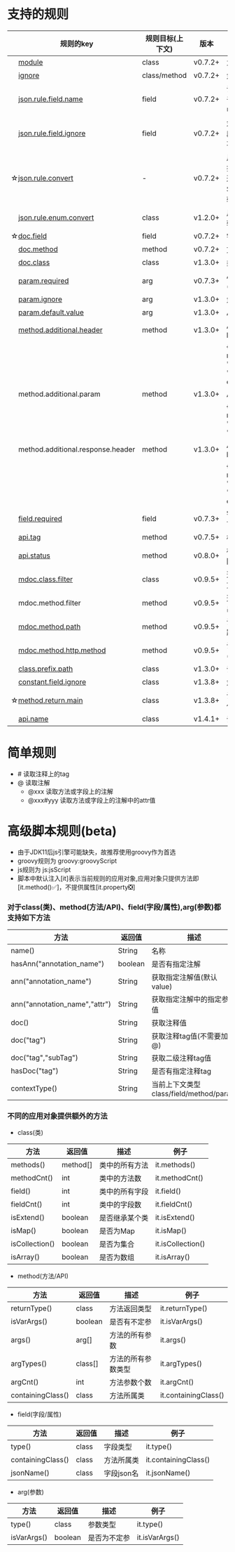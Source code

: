 # 支持的规则
| &nbsp;&nbsp;&nbsp;&nbsp;规则的key | 规则目标(上下文) | 版本 | 规则描述 |
| ------------ | ------------ | ------------ |------------ |
| &nbsp;&nbsp;&nbsp;&nbsp;[module](rules/module.md) | class | v0.7.2+ | 为api分组 |
| &nbsp;&nbsp;&nbsp;&nbsp;[ignore](rules/ignore.md) | class/method | v0.7.2+ | 忽略API |
| &nbsp;&nbsp;&nbsp;&nbsp;[json.rule.field.name](rules/json_rule_field_name.md) | field | v0.7.2+ | 设置输出的字段名(用于json中字段名与类中字段名不一致) |
| &nbsp;&nbsp;&nbsp;&nbsp;[json.rule.field.ignore](rules/json_rule_field_ignore.md) | field | v0.7.2+ | 忽略字段(设置某些字段不出现在json中,或不需要请求时给出) |
| ☆[json.rule.convert](rules/json_rule_convert.md) | - | v0.7.2+ | 用于设置某些类型转换为其他类型处理，通常用于使用了Spring的自定义类型转换器的情况 |
| &nbsp;&nbsp;&nbsp;&nbsp;[json.rule.enum.convert](rules/json_rule_enum_convert.md) | class | v1.2.0+ | 用于枚举类型的特殊转换 |
| ☆[doc.field](rules/doc_field.md) | field | v0.7.2+ | 字段的额外注释 |
| &nbsp;&nbsp;&nbsp;&nbsp;[doc.method](rules/doc_method.md) | method | v0.7.2+ | 方法(api)的额外注释 |
| &nbsp;&nbsp;&nbsp;&nbsp;[doc.class](rules/doc_class.md)  | class | v1.3.0+ | 类上的额外注释 |
| &nbsp;&nbsp;&nbsp;&nbsp;[param.required](rules/param_required.md) | arg | v0.7.3+ | API参数是否为必须(即不可为空) |
| &nbsp;&nbsp;&nbsp;&nbsp;[param.ignore](rules/param_ignore.md)  | arg | v1.3.0+ | 忽略API参数 |
| &nbsp;&nbsp;&nbsp;&nbsp;[param.default.value](rules/param_default_value.md) | arg | v1.3.0+ | API参数的默认值 |
| &nbsp;&nbsp;&nbsp;&nbsp;[method.additional.header](rules/method_additional_header.md) | method | v1.3.0+ | API需要额外的header |
|  |  |  | {name: "header name",value: "",desc: "",required:false, example:""} |
| &nbsp;&nbsp;&nbsp;&nbsp;method.additional.param | method | v1.3.0+ | API需要额外的参数 |
|  |  |  | {name: "param name",value: "defaultValue",desc: "",required:false} |
| &nbsp;&nbsp;&nbsp;&nbsp;method.additional.response.header | method | v1.3.0+ | API的响应包含额外的header |
|  |  |  | {name: "header name",value: "",desc: "",required:false, example:""} |
| &nbsp;&nbsp;&nbsp;&nbsp;[field.required](rules/field_required.md) | field | v0.7.3+ | 字段是否为必须(即不可为空) |
| &nbsp;&nbsp;&nbsp;&nbsp;[api.tag](rules/api_tag.md) | method | v0.7.5+ | 标记接口tag |
| &nbsp;&nbsp;&nbsp;&nbsp;[api.status](rules/api_status.md) | method | v0.8.0+ | 标记接口status(应返回done/undone) |
| &nbsp;&nbsp;&nbsp;&nbsp;[mdoc.class.filter](rules/mdoc_class_filter.md) | class | v0.9.5+ | 选择哪些类可以导出方法文档(rpc) |
| &nbsp;&nbsp;&nbsp;&nbsp;mdoc.method.filter | method | v0.9.5+ | 选择哪些方法可以导出方法文档(rpc) |
| &nbsp;&nbsp;&nbsp;&nbsp;[mdoc.method.path](rules/mdoc_method_path.md) | method | v0.9.5+ | 设置方法文档(rpc)的路径 |
| &nbsp;&nbsp;&nbsp;&nbsp;[mdoc.method.http.method](rules/mdoc_method_http_method.md) | method | v0.9.5+ | 设置方法文档(rpc)HTTP请求方式 |
| &nbsp;&nbsp;&nbsp;&nbsp;[class.prefix.path](rules/class_prefix_path.md)  | class | v1.3.0+ | 设置API请求前缀 |
| &nbsp;&nbsp;&nbsp;&nbsp;[constant.field.ignore](rules/constant_field_ignore.md)  | class | v1.3.8+ | 忽略常量字段 |
| ☆[method.return.main](rules/method_return_main.md)  | class | v1.3.8+ | 设置返回值的核心主体 |
| &nbsp;&nbsp;&nbsp;&nbsp;[api.name](rules/api_name.md)  | class | v1.4.1+ | 设置api的名称 |

# 简单规则
- \# 读取注释上的tag
- @ 读取注解
   - @xxx 读取方法或字段上的注解
   - @xxx#yyy 读取方法或字段上的注解中的attr值

# 高级脚本规则(beta)

- 由于JDK11后js引擎可能缺失，故推荐使用groovy作为首选
- groovy规则为 groovy:groovyScript
- js规则为 js:jsScript
- 脚本中默认注入[it]表示当前规则的应用对象,应用对象只提供方法即[it.method()✅]，不提供属性[it.property❎]

### 对于class(类)、method(方法/API)、field(字段/属性),arg(参数)都支持如下方法


| 方法  |  返回值  |  描述  |  例子  |
| ------------ | ------------ | ------------ |------------ |
| name() | String | 名称 | it.name() |
| hasAnn("annotation_name") | boolean | 是否有指定注解 | it.hasAnn("org.springframework.web.bind.annotation.RequestBody")| 
| ann("annotation_name") | String | 获取指定注解值(默认value) | it.ann("org.springframework.web.bind.annotation.RequestBody")| 
| ann("annotation_name","attr") | String | 获取指定注解中的指定参数值 | it.ann("org.springframework.web.bind.annotation.RequestMapping","path")| 
| doc() | String | 获取注释值 | it.doc()| 
| doc("tag") | String | 获取注释tag值(不需要加@) | it.doc("return")| 
| doc("tag","subTag") | String | 获取二级注释tag值 | it.doc("param","a")| 
| hasDoc("tag") | String | 是否有指定注释tag | it.hasDoc("ignore")| 
| contextType() | String | 当前上下文类型 class/field/method/param | it.contextType()| 

### 不同的应用对象提供额外的方法

- class(类)

| 方法  |  返回值  |  描述  |  例子  |
| ------------ | ------------ | ------------ |------------ |
| methods() | method[] | 类中的所有方法 | it.methods() |
| methodCnt() | int | 类中的方法数 | it.methodCnt() |
| field() | int | 类中的所有字段 | it.field() |
| fieldCnt() | int | 类中的字段数 | it.fieldCnt() |
| isExtend() | boolean | 是否继承某个类 | it.isExtend() |
| isMap() | boolean | 是否为Map | it.isMap() |
| isCollection() | boolean | 是否为集合 | it.isCollection() |
| isArray() | boolean | 是否为数组 | it.isArray() |

- method(方法/API)

| 方法  |  返回值  |  描述  |  例子  |
| ------------ | ------------ | ------------ |------------ |
| returnType() | class | 方法返回类型 | it.returnType() |
| isVarArgs() | boolean | 是否有不定参 | it.isVarArgs() |
| args() | arg[] | 方法的所有参数 | it.args() |
| argTypes() | class[] | 方法的所有参数类型 | it.argTypes() |
| argCnt() | int | 方法参数个数 | it.argCnt() |
| containingClass() | class | 方法所属类 | it.containingClass() |

- field(字段/属性)

| 方法  |  返回值  |  描述  |  例子  |
| ------------ | ------------ | ------------ |------------ |
| type() | class | 字段类型 | it.type()| 
| containingClass() | class | 方法所属类 | it.containingClass()| 
| jsonName() | class | 字段json名 | it.jsonName()| 

- arg(参数)

| 方法  |  返回值  |  描述  |  例子  |
| ------------ | ------------ | ------------ |------------ |
| type() | class | 参数类型 | it.type() |
| isVarArgs() | boolean | 是否为不定参 | it.isVarArgs() |
